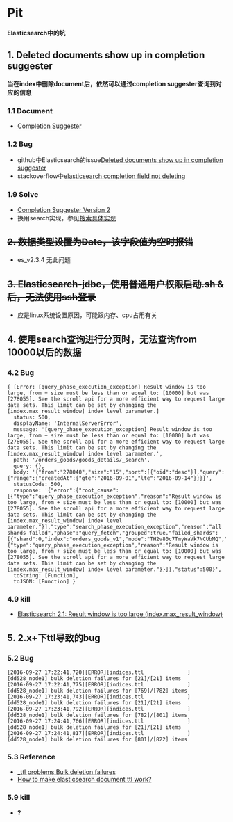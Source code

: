 
# Pit

**Elasticsearch中的坑**

## 1. Deleted documents show up in completion suggester
**当在index中删除document后，依然可以通过completion suggester查询到对应的信息**
### 1.1 Document
* [Completion Suggester](https://www.elastic.co/guide/en/elasticsearch/reference/current/search-suggesters-completion.html)

### 1.2 Bug
* github中Elasticsearch的issue[Deleted documents show up in completion suggester](https://github.com/elastic/elasticsearch/issues/7761)
* stackoverflow中[elasticsearch completion field not deleting](http://stackoverflow.com/questions/27074593/elasticsearch-completion-field-not-deleting)

### 1.9 Solve
* [Completion Suggester Version 2](https://github.com/elastic/elasticsearch/issues/8909)
* 换用search实现，参见[搜索具体实现](./search/readme.md)


## ~~2. 数据类型设置为Date，该字段值为空时报错~~
* es_v2.3.4 无此问题

## ~~3. Elasticsearch-jdbc，使用普通用户权限启动.sh &后，无法使用ssh登录~~
* 应是linux系统设置原因，可能跟内存、cpu占用有关

## 4. 使用search查询进行分页时，无法查询from 10000以后的数据

### 4.2 Bug
```
{ [Error: [query_phase_execution_exception] Result window is too large, from + size must be less than or equal to: [10000] but was [278055]. See the scroll api for a more efficient way to request large data sets. This limit can be set by changing the [index.max_result_window] index level parameter.]
  status: 500,
  displayName: 'InternalServerError',
  message: '[query_phase_execution_exception] Result window is too large, from + size must be less than or equal to: [10000] but was [278055]. See the scroll api for a more efficient way to request large data sets. This limit can be set by changing the [index.max_result_window] index level parameter.',
  path: '/orders_goods/goods_details/_search',
  query: {},
  body: '{"from":"278040","size":"15","sort":[{"oid":"desc"}],"query":{"range":{"createdAt":{"gte":"2016-09-01","lte":"2016-09-14"}}}}',
  statusCode: 500,
  response: '{"error":{"root_cause":[{"type":"query_phase_execution_exception","reason":"Result window is too large, from + size must be less than or equal to: [10000] but was [278055]. See the scroll api for a more efficient way to request large data sets. This limit can be set by changing the [index.max_result_window] index level parameter."}],"type":"search_phase_execution_exception","reason":"all shards failed","phase":"query_fetch","grouped":true,"failed_shards":[{"shard":0,"index":"orders_goods_v1","node":"TH2v80c7TmyWaVk7NCUbMQ","reason":{"type":"query_phase_execution_exception","reason":"Result window is too large, from + size must be less than or equal to: [10000] but was [278055]. See the scroll api for a more efficient way to request large data sets. This limit can be set by changing the [index.max_result_window] index level parameter."}}]},"status":500}',
  toString: [Function],
  toJSON: [Function] }
```
### 4.9 kill
* [Elasticsearch 2.1: Result window is too large (index.max_result_window)](http://stackoverflow.com/questions/35206409/elasticsearch-2-1-result-window-is-too-large-index-max-result-window)


## 5. 2.x+下ttl导致的bug

### 5.2 Bug
```
[2016-09-27 17:22:41,720][ERROR][indices.ttl              ] [dd528_node1] bulk deletion failures for [21]/[21] items
[2016-09-27 17:22:41,775][ERROR][indices.ttl              ] [dd528_node1] bulk deletion failures for [769]/[782] items
[2016-09-27 17:23:41,743][ERROR][indices.ttl              ] [dd528_node1] bulk deletion failures for [21]/[21] items
[2016-09-27 17:23:41,792][ERROR][indices.ttl              ] [dd528_node1] bulk deletion failures for [782]/[801] items
[2016-09-27 17:24:41,766][ERROR][indices.ttl              ] [dd528_node1] bulk deletion failures for [21]/[21] items
[2016-09-27 17:24:41,817][ERROR][indices.ttl              ] [dd528_node1] bulk deletion failures for [801]/[822] items
```
### 5.3 Reference
- [_ttl problems Bulk deletion failures](https://discuss.elastic.co/t/-ttl-problems-bulk-deletion-failures/40222/3)
- [How to make elasticsearch document ttl work?](http://stackoverflow.com/questions/16914864/how-to-make-elasticsearch-document-ttl-work)

### 5.9 kill
-  **?**
